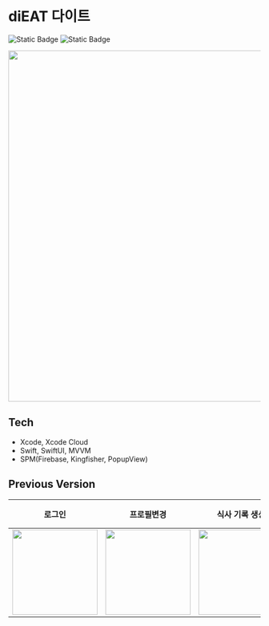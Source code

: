 # diEAT 다이트
![Static Badge](https://img.shields.io/badge/version-1.2.1-orange)  ![Static Badge](https://img.shields.io/badge/iOS-16.0%2B-yellow)


<img src="https://github.com/dayo2n/diEAT/assets/57654681/b7de6a80-7d76-47ad-8b59-85fad8ce6864" width=700>


## Tech
- Xcode, Xcode Cloud
- Swift, SwiftUI, MVVM
- SPM(Firebase, Kingfisher, PopupView)


## Previous Version
| 로그인 | 프로필변경 | 식사 기록 생성 | 식단 기록 단일 조회 및 수정 |
|---|---|---|---|
| <img src="https://user-images.githubusercontent.com/57654681/202905866-4ae8a1fc-9c99-49f8-925d-ca77b19ef94a.gif" width="170"/> | <img src="https://user-images.githubusercontent.com/57654681/202905856-96c04b05-bf3a-4ba7-a8a1-613afc61132f.gif" width="170"/> | <img src="https://user-images.githubusercontent.com/57654681/202908991-eba45c00-0ea4-4799-a5e9-9e0df0b8de99.gif" width="170"/> | <img src="https://user-images.githubusercontent.com/57654681/202905897-fa8546f4-3c29-4320-8209-99abd76e2ce5.gif" width="170"/> |
